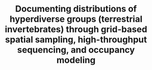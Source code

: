 ---
title: Documenting distributions of hyperdiverse groups (terrestrial invertebrates) through grid-based spatial sampling, high-throughput sequencing, and occupancy modeling
language: en-US
bibliography: bibliography.bib
link-citations: true
csl: conservation-biology.csl
numbersections: false
...